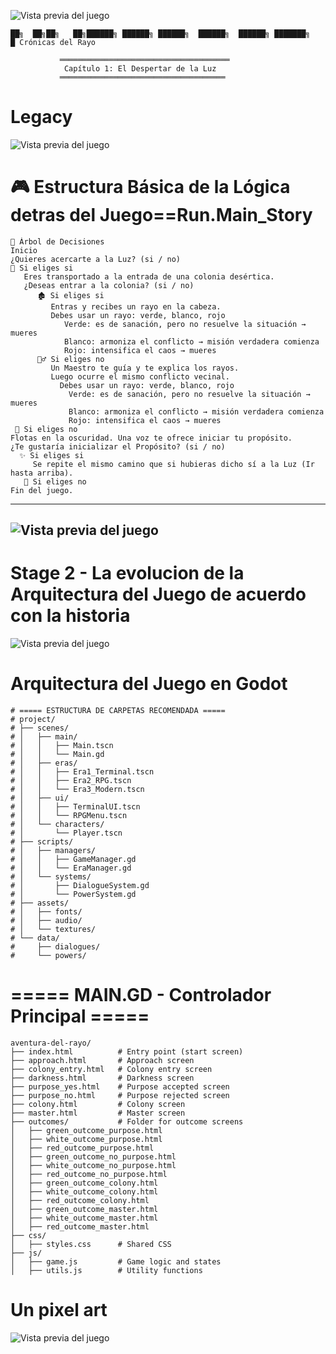 ![Vista previa del juego](caratula.png)
```text
██╗  ██╗██╗   ██╗██████╗ ██████╗ ██████╗  ██████╗  ██████╗ ███████╗
█ Crónicas del Rayo

           ══════════════════════════════════════
            Capítulo 1: El Despertar de la Luz
           ═════════════════════════════════════
```





# Legacy



![Vista previa del juego](PreviewTerminal.png)




# 🎮 Estructura Básica de la Lógica detras del Juego==Run.Main_Story

   ```
🌟 Árbol de Decisiones
Inicio
¿Quieres acercarte a la Luz? (si / no)
   🔹 Si eliges si
      Eres transportado a la entrada de una colonia desértica.
      ¿Deseas entrar a la colonia? (si / no)
         🏚️ Si eliges si
            Entras y recibes un rayo en la cabeza.
            Debes usar un rayo: verde, blanco, rojo
               Verde: es de sanación, pero no resuelve la situación → mueres
               Blanco: armoniza el conflicto → misión verdadera comienza
               Rojo: intensifica el caos → mueres
         🧙‍♂️ Si eliges no
            Un Maestro te guía y te explica los rayos.
            Luego ocurre el mismo conflicto vecinal.
              Debes usar un rayo: verde, blanco, rojo
                Verde: es de sanación, pero no resuelve la situación → mueres
                Blanco: armoniza el conflicto → misión verdadera comienza
                Rojo: intensifica el caos → mueres
    🔹 Si eliges no
Flotas en la oscuridad. Una voz te ofrece iniciar tu propósito.
  ¿Te gustaría inicializar el Propósito? (si / no)
     ✨ Si eliges si
        Se repite el mismo camino que si hubieras dicho sí a la Luz (Ir hasta arriba).
      🚫 Si eliges no
  Fin del juego.

   ```



----------------------------------------------------------------------------------
![Vista previa del juego](preview2.png)
----------------------------------------------------------------------------------








# Stage 2 - La evolucion de la Arquitectura del Juego de acuerdo con la historia 


![Vista previa del juego](maqueta.png)


# Arquitectura del Juego en Godot
```
# ===== ESTRUCTURA DE CARPETAS RECOMENDADA =====
# project/
# ├── scenes/
# │   ├── main/
# │   │   ├── Main.tscn
# │   │   └── Main.gd
# │   ├── eras/
# │   │   ├── Era1_Terminal.tscn
# │   │   ├── Era2_RPG.tscn
# │   │   └── Era3_Modern.tscn
# │   ├── ui/
# │   │   ├── TerminalUI.tscn
# │   │   └── RPGMenu.tscn
# │   └── characters/
# │       └── Player.tscn
# ├── scripts/
# │   ├── managers/
# │   │   ├── GameManager.gd
# │   │   └── EraManager.gd
# │   └── systems/
# │       ├── DialogueSystem.gd
# │       └── PowerSystem.gd
# ├── assets/
# │   ├── fonts/
# │   ├── audio/
# │   └── textures/
# └── data/
#     ├── dialogues/
#     └── powers/

```



# ===== MAIN.GD - Controlador Principal =====


   ```
aventura-del-rayo/
├── index.html          # Entry point (start screen)
├── approach.html       # Approach screen
├── colony_entry.html   # Colony entry screen
├── darkness.html       # Darkness screen
├── purpose_yes.html    # Purpose accepted screen
├── purpose_no.html     # Purpose rejected screen
├── colony.html         # Colony screen
├── master.html         # Master screen
├── outcomes/           # Folder for outcome screens
│   ├── green_outcome_purpose.html
│   ├── white_outcome_purpose.html
│   ├── red_outcome_purpose.html
│   ├── green_outcome_no_purpose.html
│   ├── white_outcome_no_purpose.html
│   ├── red_outcome_no_purpose.html
│   ├── green_outcome_colony.html
│   ├── white_outcome_colony.html
│   ├── red_outcome_colony.html
│   ├── green_outcome_master.html
│   ├── white_outcome_master.html
│   ├── red_outcome_master.html
├── css/
│   ├── styles.css      # Shared CSS
├── js/
│   ├── game.js         # Game logic and states
│   ├── utils.js        # Utility functions

   ```
# Un pixel art 
![Vista previa del juego](pixelart.jpeg)
